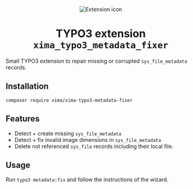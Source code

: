 <div align="center">

![Extension icon](Resources/Public/Icons/Extension.svg)

# TYPO3 extension `xima_typo3_metadata_fixer`

</div>

Small TYPO3 extension to repair missing or corrupted `sys_file_metadata`
records.

## Installation

```
composer require xima/xima-typo3-metadata-fixer
```

## Features

* Detect + create missing `sys_file_metadata`
* Detect + fix invalid image dimensions in `sys_file_metadata`
* Delete not referenced `sys_file` records including their local file.

## Usage

Run `typo3 metadata:fix` and follow the instructions of the wizard.
